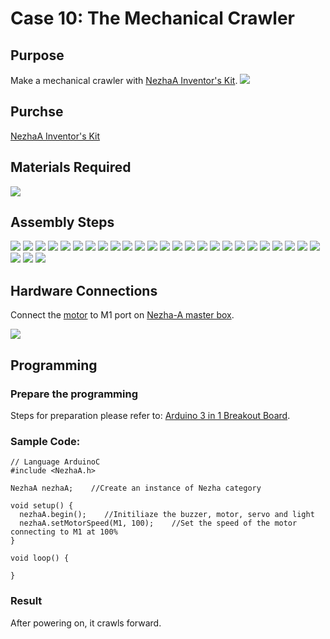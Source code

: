 # Case 10: The Mechanical Crawler
## Purpose
Make a mechanical crawler with [NezhaA Inventor's Kit](https://www.elecfreaks.com/elecfreaks-nezha-a-inventor-s-kit-for-arduino.html).
![](./images/neza-a-case-10-01.png)

## Purchse

 [NezhaA Inventor's Kit](https://www.elecfreaks.com/elecfreaks-nezha-a-inventor-s-kit-for-arduino.html)

## Materials Required

![](./images/neza-a-case-10-02.png)
## Assembly Steps
![](./images/neza-a-step-10-01.png)
![](./images/neza-a-step-10-02.png)
![](./images/neza-a-step-10-03.png)
![](./images/neza-a-step-10-04.png)
![](./images/neza-a-step-10-05.png)
![](./images/neza-a-step-10-06.png)
![](./images/neza-a-step-10-07.png)
![](./images/neza-a-step-10-08.png)
![](./images/neza-a-step-10-09.png)
![](./images/neza-a-step-10-10.png)
![](./images/neza-a-step-10-11.png)
![](./images/neza-a-step-10-12.png)
![](./images/neza-a-step-10-13.png)
![](./images/neza-a-step-10-14.png)
![](./images/neza-a-step-10-15.png)
![](./images/neza-a-step-10-16.png)
![](./images/neza-a-step-10-17.png)
![](./images/neza-a-step-10-18.png)
![](./images/neza-a-step-10-19.png)
![](./images/neza-a-step-10-20.png)
![](./images/neza-a-step-10-21.png)
![](./images/neza-a-step-10-22.png)
![](./images/neza-a-step-10-23.png)
![](./images/neza-a-step-10-24.png)
![](./images/neza-a-step-10-25.png)
![](./images/neza-a-step-10-26.png)
![](./images/neza-a-step-10-27.png)
![](./images/neza-a-step-10-28.png)
## Hardware Connections

Connect the [motor](https://www.elecfreaks.com/geekservo-motor-2kg-compatible-with-lego.html) to M1 port on [Nezha-A master box](https://www.elecfreaks.com/arduino-3-in-1-master-control-box.html). 

![](./images/neza-a-case-09-03.png)

## Programming

### Prepare the programming

Steps for preparation please refer to: [Arduino 3 in 1 Breakout Board](https://www.elecfreaks.com/learn-en/Arduino-3-in-1-box/Arduino-3-in-1-box.html).

### Sample Code: 

```
// Language ArduinoC
#include <NezhaA.h>

NezhaA nezhaA;    //Create an instance of Nezha category

void setup() {
  nezhaA.begin();    //Initiliaze the buzzer, motor, servo and light
  nezhaA.setMotorSpeed(M1, 100);    //Set the speed of the motor connecting to M1 at 100%
}

void loop() {

}

```
### Result
After powering on, it crawls forward. 
